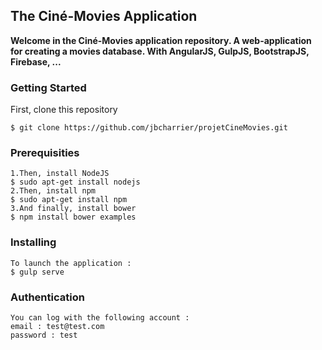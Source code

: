 ## The Ciné-Movies Application

**Welcome in the Ciné-Movies application repository. A web-application for creating a movies database.
With AngularJS, GulpJS, BootstrapJS, Firebase, ...**

### Getting Started

First, clone this repository
```
$ git clone https://github.com/jbcharrier/projetCineMovies.git
```


### Prerequisities
```
1.Then, install NodeJS 
$ sudo apt-get install nodejs
2.Then, install npm 
$ sudo apt-get install npm
3.And finally, install bower 
$ npm install bower examples
```

### Installing
```
To launch the application :
$ gulp serve
```

### Authentication
```
You can log with the following account :
email : test@test.com
password : test
```


